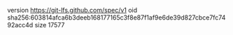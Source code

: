 version https://git-lfs.github.com/spec/v1
oid sha256:603814afca6b3deeb168177165c3f8e87f1af9e6de39d827cbce7fc7492acc4d
size 17577
